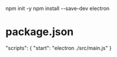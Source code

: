 npm init -y
npm install --save-dev electron

# package.json
"scripts": {
    "start": "electron ./src/main.js"
}

